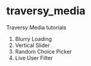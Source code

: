 # traversy_media

Traversy Media tutorials

1. Blurry Loading
2. Vertical Slider
3. Random Choice Picker
4. Live User Filter
